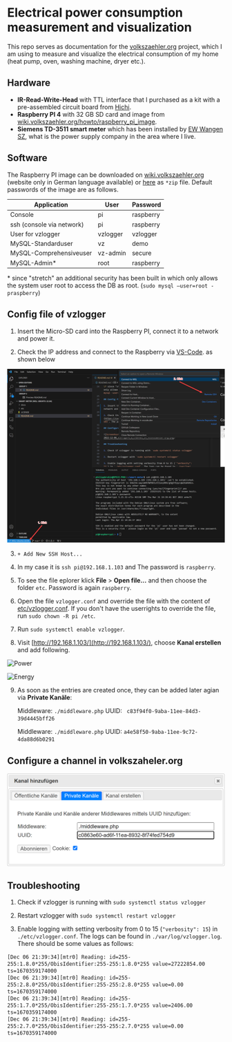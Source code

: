 # Electrical power consumption measurement and visualization

This repo serves as documentation for the [volkszaehler.org](https://github.com/volkszaehler/volkszaehler.org) project, which I am using to measure and visualize the electrical consumption of my home (heat pump, oven, washing machine, dryer etc.).

## Hardware

* **IR-Read-Write-Head** with TTL interface that I purchased as a kit with a pre-assembled circuit board from [Hichi]( https://www.photovoltaikforum.com/thread/141332-neue-lesekopf-baus%C3%A4tze-ohne-smd-l%C3%B6ten/).
* **Raspberry PI 4** with 32 GB SD card and image from [wiki.volkszaehler.org/howto/raspberry_pi_image](https://wiki.volkszaehler.org/howto/raspberry_pi_image).
* **Siemens TD-3511 smart meter** which has been installed by [EW Wangen SZ]( https://www.ewwangensz.ch/), what is the power supply company in the area where I live.

## Software

The Raspberry PI image can be downloaded on [wiki.volkszaehler.org](https://wiki.volkszaehler.org/howto/raspberry_pi_image) (website only in German language available) or [here](https://demo.volkszaehler.org/downloads/volkszaehler_latest.zip) as `*zip` file. Default passwords of the image are as follows.

| Application                 | User         | Password  |
|-----------------------------|--------------|-----------|
| Console                     | pi           | raspberry |
| ssh (console via network)   | pi           | raspberry |
| User for vzlogger           | vzlogger     | vzlogger  |
| MySQL-Standarduser          | vz           | demo      |
| MySQL-Comprehensiveuser     | vz-admin     | secure    |
| MySQL-Admin*                | root         | raspberry |

\* since "stretch" an additional security has been built in which only allows the system user root to access the DB as root. (`sudo mysql –user=root -praspberry`)

## Config file of vzlogger

1. Insert the Micro-SD card into the Raspberry PI, connect it to a network and power it.

2. Check the IP address and connect to the Raspberry via [VS-Code](https://code.visualstudio.com/). as shown below

![SSH connection](./docs/2023-12-13_ssh_connection.png)

3. `+ Add New SSH Host...`

4. In my case it is `ssh pi@192.168.1.103` and The password is `raspberry`.

5. To see the file eplorer klick **File** > **Open file...** and then choose the folder `etc`.  Password is again `raspberry`.

6. Open the file `vzlogger.conf` and override the file with the content of [etc/vzlogger.conf](./etc/vzlogger.conf). If you don't have the userrights to override the file, run `sudo chown -R pi /etc`.

7. Run `sudo systemctl enable vzlogger`.

8. Visit [http://192.168.1.103/](http://192.168.1.103/), choose **Kanal erstellen** and add following.

![Power](2023-12-14_power.png)

![Energy](2023-12-1_4_energy.png)

9. As soon as the entries are created once, they can be added later agian via **Private Kanäle**:

    Middleware: `./middleware.php`
    UUID: `	c83f94f0-9aba-11ee-84d3-39d4445bff26`

    Middleware: `./middleware.php`
    UUID: `a4e58f50-9aba-11ee-9c72-4da88d6b0291`

## Configure a channel in volkszaheler.org

![Screenhsot of channel adding](./docs/2022-12-06_configure_a_channel_in_volkszaehler.org.png)

## Troubleshooting

1. Check if vzlogger is running with `sudo systemctl status vzlogger`

2. Restart vzlogger with `sudo systemctl restart vzlogger`

3. Enable logging with setting verbosity from 0 to 15 (`"verbosity": 15`) in `./etc/vzlogger.conf`. The logs can be found in `./var/log/vzlogger.log`. There should be some values as follows:

```text
[Dec 06 21:39:34][mtr0] Reading: id=255-255:1.8.0*255/ObisIdentifier:255-255:1.8.0*255 value=27222854.00 ts=1670359174000
[Dec 06 21:39:34][mtr0] Reading: id=255-255:2.8.0*255/ObisIdentifier:255-255:2.8.0*255 value=0.00 ts=1670359174000
[Dec 06 21:39:34][mtr0] Reading: id=255-255:1.7.0*255/ObisIdentifier:255-255:1.7.0*255 value=2406.00 ts=1670359174000
[Dec 06 21:39:34][mtr0] Reading: id=255-255:2.7.0*255/ObisIdentifier:255-255:2.7.0*255 value=0.00 ts=1670359174000
```
